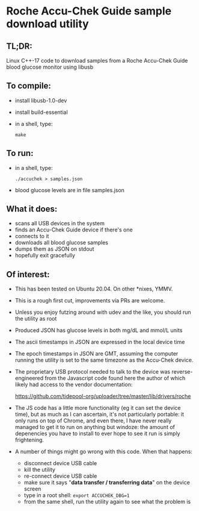 # Roche Accu-Chek Guide sample download utility

## **TL;DR:**

Linux C++-17 code to download samples from a Roche Accu-Chek Guide
blood glucose monitor using libusb

## **To compile:**

+ install libusb-1.0-dev
+ install build-essential
+ in a shell, type:

    `make`

## **To run:**

+ in a shell, type:

    `./accuchek > samples.json`

+ blood glucose levels are in file samples.json

## **What it does:**

+ scans all USB devices in the system
+ finds an Accu-Chek Guide device if there's one
+ connects to it
+ downloads all blood glucose samples
+ dumps them as JSON on stdout
+ hopefully exit gracefully

## **Of interest:**

+ This has been tested on Ubuntu 20.04. On other *nixes, YMMV.

+ This is a rough first cut, improvements via PRs are welcome.

+ Unless you enjoy futzing around with udev and the like, you
  should run the utility as root

+ Produced JSON has glucose levels in both mg/dL and mmol/L units

+ The ascii timestamps in JSON are expressed in the local device time

+ The epoch timestamps in JSON are GMT, assuming the computer running
  the utility is set to the same timezone as the Accu-Chek device.

+ The proprietary USB protocol needed to talk to the device was
  reverse-engineered from the Javascript code found here the author
  of which likely had access to the vendor documentation:

    https://github.com/tidepool-org/uploader/tree/master/lib/drivers/roche

+ The JS code has a little more functionality (eg it can set the device
  time), but as much as I can ascertain, it's not particularly portable:
  it only runs on top of Chrome, and even there, I have never really
  managed to get it to run on anything but windoze: the amount of depenencies
  you have to install to ever hope to see it run is simply frightening.

+ A number of things might go wrong with this code. When that happens:

    + disconnect device USB cable
    + kill the utility
    + re-connect device USB cable
    + make sure it says "**data transfer / transferring data**" on the device screen
    + type in a root shell: `export ACCUCHEK_DBG=1`
    + from the same shell, run the utility again to see what the problem is

